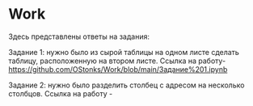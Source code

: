# Work
Здесь представлены ответы на задания:


Задание 1: нужно было из сырой таблицы на одном листе сделать таблицу, расположенную на втором листе. Ссылка на работу- https://github.com/OStonks/Work/blob/main/Задание%201.ipynb


Задание 2: нужно было разделить столбец с адресом на несколько столбцов. Ссылка на работу - 
